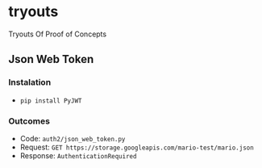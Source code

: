 # tryouts
Tryouts Of Proof of Concepts

## Json Web Token

### Instalation
- `pip install PyJWT`

### Outcomes
- Code:     `auth2/json_web_token.py`
- Request: `GET https://storage.googleapis.com/mario-test/mario.json`
- Response: `AuthenticationRequired`




